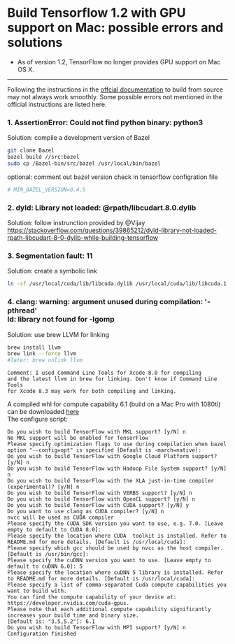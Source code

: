 Build Tensorflow 1.2 with GPU support on Mac: possible errors and solutions
=====

* As of version 1.2, TensorFlow no longer provides GPU support on Mac OS X.
-----
Following the instructions in the [offcial documentation](https://www.tensorflow.org/install/install_sources) to build from source may not always work smoothly. Some possible errors not mentioned in the official instructions are listed here.

### 1. AssertionError: Could not find python binary: python3
Solution: compile a development version of Bazel
```Bash
git clone Bazel
bazel build //src:bazel
sudo cp /Bazel-bin/src/bazel /usr/local/bin/bazel
```

optional: comment out bazel version check in tensorflow configration file
```Bash
# MIN_BAZEL_VERSION=0.4.5
```

### 2. dyld: Library not loaded: @rpath/libcudart.8.0.dylib
Solution: follow instrunction provided by @Vijay https://stackoverflow.com/questions/39865212/dyld-library-not-loaded-rpath-libcudart-8-0-dylib-while-building-tensorflow

### 3. Segmentation fault: 11
Solution: create a symbolic link
```Bash
ln -sf /usr/local/cuda/lib/libcuda.dylib /usr/local/cuda/lib/libcuda.1.dylib
```

### 4. clang: warning: argument unused during compilation: '-pthread' <br/> ld: library not found for -lgomp
Solution: use brew LLVM for linking
```Bash
brew install llvm
brew link --force llvm
#later: brew unlink llvm
```

    Comment: I used Command Line Tools for Xcode 8.0 for compiling 
    and the latest llvm in brew for linking. Don't know if Command Line Tools 
    for Xcode 8.3 may work for both compiling and linking.

A compiled whl for compute capability 6.1 (build on a Mac Pro with 1080ti) can be downloaded [here](https://pan.baidu.com/s/1jHM1Eh4)<br/>
The configure script: 
       
    Do you wish to build TensorFlow with MKL support? [y/N] n
    No MKL support will be enabled for TensorFlow
    Please specify optimization flags to use during compilation when bazel option "--config=opt" is specified [Default is -march=native]: 
    Do you wish to build TensorFlow with Google Cloud Platform support? [y/N] n
    Do you wish to build TensorFlow with Hadoop File System support? [y/N] n
    Do you wish to build TensorFlow with the XLA just-in-time compiler (experimental)? [y/N] n
    Do you wish to build TensorFlow with VERBS support? [y/N] n
    Do you wish to build TensorFlow with OpenCL support? [y/N] n
    Do you wish to build TensorFlow with CUDA support? [y/N] y
    Do you want to use clang as CUDA compiler? [y/N] n
    nvcc will be used as CUDA compiler
    Please specify the CUDA SDK version you want to use, e.g. 7.0. [Leave empty to default to CUDA 8.0]: 
    Please specify the location where CUDA  toolkit is installed. Refer to README.md for more details. [Default is /usr/local/cuda]: 
    Please specify which gcc should be used by nvcc as the host compiler. [Default is /usr/bin/gcc]: 
    Please specify the cuDNN version you want to use. [Leave empty to default to cuDNN 6.0]: 5
    Please specify the location where cuDNN 5 library is installed. Refer to README.md for more details. [Default is /usr/local/cuda]: 
    Please specify a list of comma-separated Cuda compute capabilities you want to build with.
    You can find the compute capability of your device at: https://developer.nvidia.com/cuda-gpus.
    Please note that each additional compute capability significantly increases your build time and binary size.
    [Default is: "3.5,5.2"]: 6.1
    Do you wish to build TensorFlow with MPI support? [y/N] n
    Configuration finished
